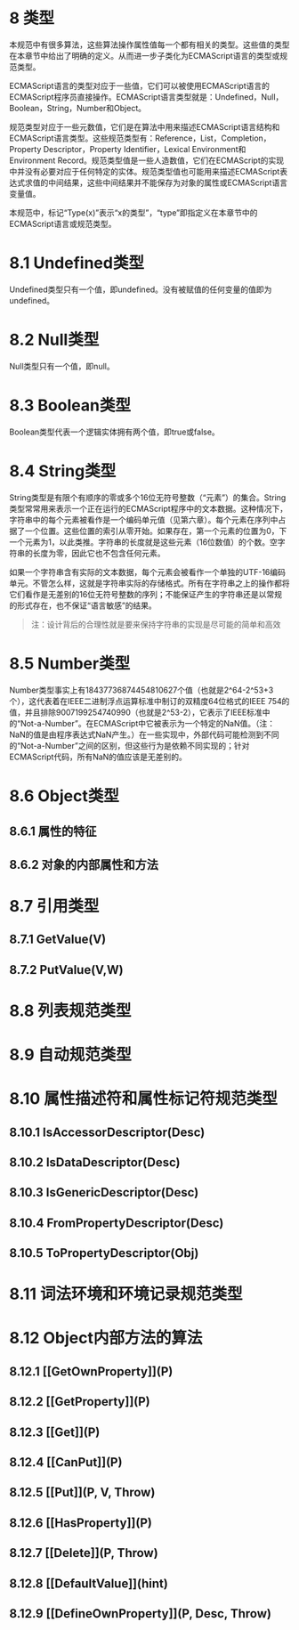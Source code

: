 # 8 类型

本规范中有很多算法，这些算法操作属性值每一个都有相关的类型。这些值的类型在本章节中给出了明确的定义。从而进一步子类化为ECMAScript语言的类型或规范类型。

ECMAScript语言的类型对应于一些值，它们可以被使用ECMAScript语言的ECMAScript程序员直接操作。ECMAScript语言类型就是：Undefined，Null，Boolean，String，Number和Object。

规范类型对应于一些元数值，它们是在算法中用来描述ECMAScript语言结构和ECMAScript语言类型。这些规范类型有：Reference，List，Completion，Property Descriptor，Property Identifier，Lexical Environment和Environment Record。规范类型值是一些人造数值，它们在ECMAScript的实现中并没有必要对应于任何特定的实体。规范类型值也可能用来描述ECMAScript表达式求值的中间结果，这些中间结果并不能保存为对象的属性或ECMAScript语言变量值。 

本规范中，标记“Type(x)”表示“x的类型”，“type”即指定义在本章节中的ECMAScript语言或规范类型。

# 8.1 Undefined类型

Undefined类型只有一个值，即undefined。没有被赋值的任何变量的值即为undefined。

# 8.2 Null类型

Null类型只有一个值，即null。

# 8.3 Boolean类型

Boolean类型代表一个逻辑实体拥有两个值，即true或false。

# 8.4 String类型

String类型是有限个有顺序的零或多个16位无符号整数（“元素”）的集合。String类型常常用来表示一个正在运行的ECMAScript程序中的文本数据。这种情况下，字符串中的每个元素被看作是一个编码单元值（见第六章）。每个元素在序列中占据了一个位置。这些位置的索引从零开始。如果存在，第一个元素的位置为0，下一个元素为1，以此类推。字符串的长度就是这些元素（16位数值）的个数。空字符串的长度为零，因此它也不包含任何元素。

如果一个字符串含有实际的文本数据，每个元素会被看作一个单独的UTF-16编码单元。不管怎么样，这就是字符串实际的存储格式。所有在字符串之上的操作都将它们看作是无差别的16位无符号整数的序列；不能保证产生的字符串还是以常规的形式存在，也不保证“语言敏感”的结果。

> 注：设计背后的合理性就是要来保持字符串的实现是尽可能的简单和高效 

# 8.5 Number类型

Number类型事实上有18437736874454810627个值（也就是2^64-2^53+3个），这代表着在IEEE二进制浮点运算标准中制订的双精度64位格式的IEEE 754的值，并且排除9007199254740990（也就是2^53-2），它表示了IEEE标准中的“Not-a-Number”。在ECMAScript中它被表示为一个特定的NaN值。（注：NaN的值是由程序表达式NaN产生。）在一些实现中，外部代码可能检测到不同的“Not-a-Number”之间的区别，但这些行为是依赖不同实现的；针对ECMAScript代码，所有NaN的值应该是无差别的。



# 8.6 Object类型


## 8.6.1 属性的特征
## 8.6.2 对象的内部属性和方法


# 8.7 引用类型


## 8.7.1 GetValue(V)
## 8.7.2 PutValue(V,W)


# 8.8 列表规范类型


# 8.9 自动规范类型


# 8.10 属性描述符和属性标记符规范类型


## 8.10.1 IsAccessorDescriptor(Desc)
## 8.10.2 IsDataDescriptor(Desc)
## 8.10.3 IsGenericDescriptor(Desc)
## 8.10.4 FromPropertyDescriptor(Desc)
## 8.10.5 ToPropertyDescriptor(Obj)


# 8.11 词法环境和环境记录规范类型


# 8.12 Object内部方法的算法


## 8.12.1 \[[GetOwnProperty]](P)
## 8.12.2 \[[GetProperty]](P)
## 8.12.3 \[[Get]](P)
## 8.12.4 \[[CanPut]](P)
## 8.12.5 \[[Put]](P, V, Throw)
## 8.12.6 \[[HasProperty]](P)
## 8.12.7 \[[Delete]](P, Throw)
## 8.12.8 \[[DefaultValue]](hint)
## 8.12.9 \[[DefineOwnProperty]](P, Desc, Throw)
